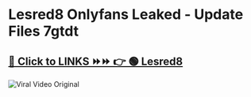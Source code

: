 
 # Lesred8 Onlyfans Leaked - Update Files 7gtdt

## <h2><a href="https://clipsfans.com/Lesred8&ref=git">🔗 Click to LINKS ⏩⏩ 👉 🟢 Lesred8 </a></h2>

<a href="https://clipsfans.com/Lesred8&ref=git" rel="nofollow" data-target="animated-image.originalLink"><img src="https://i.ibb.co.com/xMMVF88/686577567.gif" alt="Viral Video Original" style="max-width: 100%; display: inline-block;" data-target="animated-image.originalImage"></a>

